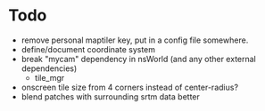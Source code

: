 # Todo

* remove personal maptiler key, put in a config file somewhere.
* define/document coordinate system
* break "mycam" dependency in nsWorld (and any other external dependencies)
  * tile_mgr
* onscreen tile size from 4 corners instead of center-radius?
* blend patches with surrounding srtm data better